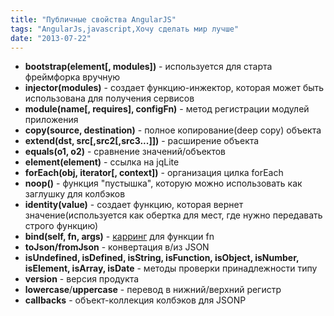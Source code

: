 ```yaml
---
title: "Публичные свойства AngularJS"
tags: "AngularJs,javascript,Хочу сделать мир лучше"
date: "2013-07-22"
---
```


- **bootstrap(element\[, modules\])** - используется для старта фреймфорка вручную
- **injector(modules)** - создает функцию-инжектор, которая может быть использована для получения сервисов
- **module(name\[, requires\], configFn)** - метод регистрации модулей приложения
- **copy(source, destination)** - полное копирование(deep copy) объекта
- **extend(dst, src\[,src2\[,src3...\]\])** - расширение объекта
- **equals(o1, o2)** - сравнение значений/объектов
- **element(element)** - ссылка на jqLite
- **forEach(obj, iterator\[, context\])** \- организация цилка forEach
- **noop()** - функция "пустышка", которую можно использовать как заглушку для колбэков
- **identity(value)** - создает функцию, которая вернет значение(используется как обертка для мест, где нужно передавать строго функцию)
- **bind(self, fn, args)** - [карринг](http://ru.wikipedia.org/wiki/%D0%9A%D0%B0%D1%80%D1%80%D0%B8%D1%80%D0%BE%D0%B2%D0%B0%D0%BD%D0%B8%D0%B5 "Каррирование wiki") для функции fn
- **toJson/fromJson** - конвертация в/из JSON
- **isUndefined, isDefined, isString, isFunction, isObject, isNumber, isElement, isArray, isDate** - методы проверки принадлежности типу
- **version** - версия продукта
- **lowercase**/**uppercase** - перевод в нижний/верхний регистр
- **callbacks** - объект-коллекция колбэков для JSONP
